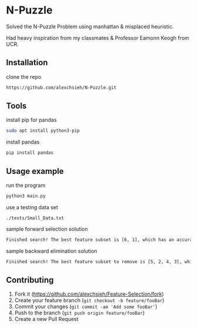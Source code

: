 # N-Puzzle
Solved the N-Puzzle Problem using manhattan & misplaced heuristic.

Had heavy inspiration from my classmates & Professor Eamonn Keogh from UCR.

## Installation

clone the repo

```sh
https://github.com/alexchsieh/N-Puzzle.git
```

## Tools

install pip for pandas

```sh
sudo apt install python3-pip
```

install pandas

```sh
pip install pandas
```


## Usage example

run the program

```sh
python3 main.py
```

use a testing data set

```
./tests/Small_Data.txt
```

sample forward selection solution

```sh
Finished search! The best feature subset is [6, 1], which has an accuracy of 95.0%
```

sample backward elimination solution

```sh
Finished search! The best feature subset to remove is [5, 2, 4, 3], which has an accuracy of 95.0%
```

## Contributing

1. Fork it (<https://github.com/alexchsieh/Feature-Selection/fork>)
2. Create your feature branch (`git checkout -b feature/fooBar`)
3. Commit your changes (`git commit -am 'Add some fooBar'`)
4. Push to the branch (`git push origin feature/fooBar`)
5. Create a new Pull Request